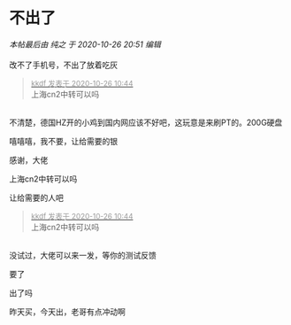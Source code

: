 # 不出了


<i class="pstatus"> 本帖最后由 纯之 于 2020-10-26 20:51 编辑 </i><br />
<br />
改不了手机号，不出了放着吃灰

<div class="quote"><blockquote><font size="2"><a href="https://www.hostloc.com/forum.php?mod=redirect&amp;goto=findpost&amp;pid=9352922&amp;ptid=758491" target="_blank"><font color="#999999">kkdf 发表于 2020-10-26 10:44</font></a></font><br />
上海cn2中转可以吗</blockquote></div><br />
不清楚，德国HZ开的小鸡到国内网应该不好吧，这玩意是来刷PT的。200G硬盘

嘻嘻嘻，我不要，让给需要的银

感谢，大佬

上海cn2中转可以吗

让给需要的人吧

<div class="quote"><blockquote><font size="2"><a href="https://www.hostloc.com/forum.php?mod=redirect&amp;goto=findpost&amp;pid=9352922&amp;ptid=758491" target="_blank"><font color="#999999">kkdf 发表于 2020-10-26 10:44</font></a></font><br />
上海cn2中转可以吗</blockquote></div><br />
没试过，大佬可以来一发，等你的测试反馈

要了

出了吗

昨天买，今天出，老哥有点冲动啊<br />

